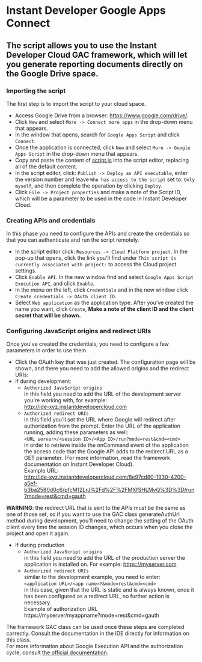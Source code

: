 Instant Developer Google Apps Connect
================================


The script allows you to use the Instant Developer Cloud GAC framework, which will let you generate reporting documents directly on the Google Drive space.
----------------
### Importing the script
The first step is to import the script to your cloud space.
* Access Google Drive from a browser:
  https://www.google.com/drive/.
* Click `New` and select `More -> Connect more apps` in the drop-down menu that appears.
* In the window that opens, search for `Google Apps Script` and click `Connect`.
* Once the application is connected, click `New` and select `More -> Google Apps Script` in the drop-down menu that appears.
* Copy and paste the content of [script.js](https://github.com/progamma/inde-gac/blob/master/script.js) into the script editor, replacing all of the default content.
* In the script editor, click: `Publish -> Deploy as API executable`, enter the version number and leave `Who has access to the script` set to: `Only myself`, and then complete the operation by clicking `Deploy`.
* Click `File -> Project properties` and make a note of the Script ID, which will be a parameter to be used in the code in Instant Developer Cloud.

### Creating APIs and credentials
In this phase you need to configure the APIs and create the credentials so that you can authenticate and run the script remotely.
* In the script editor click: `Resources -> Cloud Platform project`. In the pop-up that opens, click the link you'll find under `This script is currently associated with project:` to access the Cloud project settings.
* Click `Enable API`. In the new window find and select `Google Apps Script Execution API`, and click `Enable`.
* In the menu on the left, click `Credentials` and in the new window click `Create credentials -> OAuth client ID`.
* Select `Web application` as the application type. After you've created the name you want, click `Create`, **Make a note of the client ID and the client secret that will be shown.**

### Configuring JavaScript origins and redirect URIs 
Once you've created the credentials, you need to configure a few parameters in order to use them.
* Click the OAuth key that was just created. The configuration page will be shown, and there you need to add the allowed origins and the redirect URIs: 
* If during development:
  * `Authorized JavaScript origins`         
  in this field you need to add the URL of the development server you're working with, for example:  
  http://ide-xyz.instantdevelopercloud.com
  * `Authorized redirect URIs`   
  in this field you'll set the URL where Google will redirect after authorization from the prompt. Enter the URL of the application running, adding these parameters as well:   
  `<URL server>/<session ID>/<App ID>/run?mode=rest&cmd=<cmd>`    
   in order to retrieve inside the onCommand event of the application the access code that the Google API adds to the redirect URL as a GET parameter. (For more information, read the framework documentation on Instant Developer Cloud).   
  Example URL:  
  http://ide-xyz.instantdevelopercloud.com/8e97cd80-1930-4200-a5ef-b3ba2580d0c6/pfcM12LrJ%2Fd%2F%2FMXfSHLMvQ%3D%3D/run?mode=rest&cmd=gauth
  
**WARNING**: the redirect URL that is sent to the APIs must be the same as one of those set, so if you want to use the GAC class generateAuthUrl method during development, you'll need to change the setting of the OAuth client every time the session ID changes, which occurs when you close the project and open it again.

* If during production
  * `Authorized JavaScript origins`      
  in this field you need to add the URL of the production server the application is installed on. For example:
  https://myserver.com
  * `Authorized redirect URIs`   
  similar to the development example, you need to enter:  
  `<application URL>/<app name>?&mode=rest&cmd=<cmd>`   
  in this case, given that the URL is static and is always known, once it has been configured as a redirect URL, no further action is necessary.  
  Example of authorization URL  
  https://myserver/myappname?mode=rest&cmd=gauth

The framework GAC class can be used once these steps are completed correctly. Consult the documentation in the IDE directly for information on this class.   
For more information about Google Execution API and the authorization cycle, consult [the official documentation](https://developers.google.com/apps-script/guides/rest/api).

